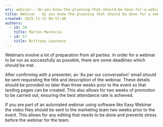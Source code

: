 ```yaml
---
uri: webinar---do-you-know-the-planning-that-should-be-done-for-a-webinar
title: Webinar - Do you know the planning that should be done for a webinar?
created: 2015-11-23 04:57:48
authors:
  - id: 30
    title: Marlon Marescia
  - id: 57
    title: Brittany Lawrence
---
```





<span class='intro'> <p>Webinars involve a lot of preparation from all parties. In order for a webinar to be run as successfully as possible, there are some deadlines which should be met.&#160;<br></p> </span>

<p></p><p>After confirming with a presenter, an 'As per our conversation' email should be sent requesting the title and description of the webinar. These details should be provided no later than three weeks prior to the event so that landing pages can be created. This also allows for&#160;two weeks of promotion to be carried out, ensuring the best attendance rate is achieved.&#160;​</p><p>If you are part of an automated webinar using software like Easy Webinar the video files&#160;should be sent to the marketing team two weeks prior to the event.&#160;This allows for any editing that needs to be done and prevents stress before the webinar for the team.​</p>


